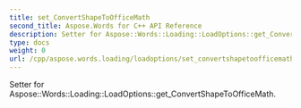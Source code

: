 ```yaml
---
title: set_ConvertShapeToOfficeMath
second_title: Aspose.Words for C++ API Reference
description: Setter for Aspose::Words::Loading::LoadOptions::get_ConvertShapeToOfficeMath. 
type: docs
weight: 0
url: /cpp/aspose.words.loading/loadoptions/set_convertshapetoofficemath/
---
```


Setter for Aspose::Words::Loading::LoadOptions::get_ConvertShapeToOfficeMath. 

